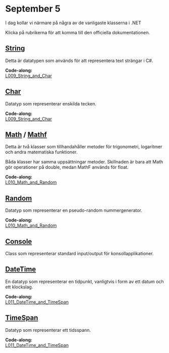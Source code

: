 # September 5
I dag kollar vi närmare på några av de vanligaste klasserna i .NET

Klicka på rubrikerna för att komma till den officiella dokumentationen.

## [String](https://learn.microsoft.com/en-us/dotnet/api/system.string?view=net-8.0)
Detta är datatypen som används för att representera text strängar i C#.

**Code-along:**  
[L009_String_and_Char](https://github.com/everyloop/NET24-Csharp/blob/master/Code-alongs/L009_String_and_Char/Program.cs)

## [Char](https://learn.microsoft.com/en-us/dotnet/api/system.char?view=net-8.0)
Datatyp som representerar enskilda tecken.

**Code-along:**  
[L009_String_and_Char](https://github.com/everyloop/NET24-Csharp/blob/master/Code-alongs/L009_String_and_Char/Program.cs)

## [Math](https://learn.microsoft.com/en-us/dotnet/api/system.math?view=net-8.0) / [Mathf](https://learn.microsoft.com/en-us/dotnet/api/system.mathf?view=net-8.0)
Detta är två klasser som tillhandahåller metoder för trigonometri, logaritmer och andra matematiska funktioner.

Båda klasser har samma uppsättningar metoder. Skillnaden är bara att Math gör operationer på double, medan MathF används för float.

**Code-along:**  
[L010_Math_and_Random](https://github.com/everyloop/NET24-Csharp/tree/master/Code-alongs/L010_Math_and_Random)


## [Random](https://learn.microsoft.com/en-us/dotnet/api/system.random?view=net-8.0)
Datatyp som representerar en pseudo-random nummergenerator.

**Code-along:**  
[L010_Math_and_Random](https://github.com/everyloop/NET24-Csharp/tree/master/Code-alongs/L010_Math_and_Random)

## [Console](https://learn.microsoft.com/en-us/dotnet/api/system.console?view=net-8.0)
Class som representerar standard input/output för konsollapplikationer.

## [DateTime](https://learn.microsoft.com/en-us/dotnet/api/system.datetime?view=net-8.0)
En datatyp som representerar en tidpunkt, vanligtvis i form av ett datum och ett klockslag.

**Code-along:**  
[L011_DateTime_and_TimeSpan](https://github.com/everyloop/NET24-Csharp/tree/master/Code-alongs/L011_DateTime_and_TimeSpan)


## [TimeSpan](https://learn.microsoft.com/en-us/dotnet/api/system.timespan?view=net-8.0)
Datatyp som representerar ett tidsspann.

**Code-along:**  
[L011_DateTime_and_TimeSpan](https://github.com/everyloop/NET24-Csharp/tree/master/Code-alongs/L011_DateTime_and_TimeSpan)

